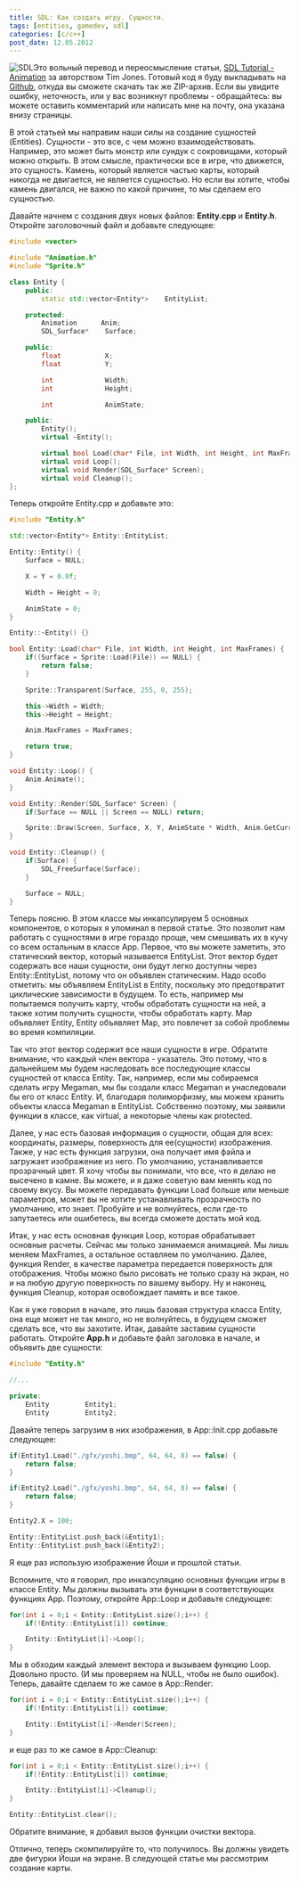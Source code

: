 ```yaml
---
title: SDL: Как создать игру. Сущности.
tags: [entities, gamedev, sdl]
categories: [c/c++]
post_date: 12.05.2012
---
```

<img class="oppic" src="http://www.charnad.com/blog/wp-content/uploads/pictures/sdl_logo.png" alt="SDL" />Это вольный перевод и переосмысление статьи, [SDL Tutorial - Animation][1] за авторством Tim Jones. Готовый код я буду выкладывать на [Github][2], откуда вы сможете скачать так же ZIP-архив. Если вы увидите ошибку, неточность, или у вас возникнут проблемы - обращайтесь: вы можете оставить комментарий или написать мне на почту, она указана внизу страницы.

В этой статьей мы направим наши силы на создание сущностей (Entities). Сущности - это все, с чем можно взаимодействовать. Например, это может быть монстр или сундук с сокровищами, который можно открыть. В этом смысле, практически все в игре, что движется, это сущность. Камень, который является частью карты, который никогда не двигается, не является сущностью. Но если вы хотите, чтобы камень двигался, не важно по какой причине, то мы сделаем его сущностью.<!--more-->

Давайте начнем с создания двух новых файлов: **Entity.cpp** и **Entity.h**. Откройте заголовочный файл и добавьте следующее:

```cpp
#include <vector>

#include "Animation.h"
#include "Sprite.h"

class Entity {
    public:
        static std::vector<Entity*>    EntityList;

    protected:
        Animation      Anim;
        SDL_Surface*    Surface;

    public:
        float           X;
        float           Y;

        int             Width;
        int             Height;

        int             AnimState;

    public:
        Entity();
        virtual ~Entity();

        virtual bool Load(char* File, int Width, int Height, int MaxFrames);
        virtual void Loop();
        virtual void Render(SDL_Surface* Screen);
        virtual void Cleanup();
};
```

Теперь откройте Entity.cpp и добавьте это:

```cpp
#include "Entity.h"

std::vector<Entity*> Entity::EntityList;

Entity::Entity() {
    Surface = NULL;

    X = Y = 0.0f;

    Width = Height = 0;

    AnimState = 0;
}

Entity::~Entity() {}

bool Entity::Load(char* File, int Width, int Height, int MaxFrames) {
    if((Surface = Sprite::Load(File)) == NULL) {
        return false;
    }

    Sprite::Transparent(Surface, 255, 0, 255);

    this->Width = Width;
    this->Height = Height;

    Anim.MaxFrames = MaxFrames;

    return true;
}

void Entity::Loop() {
    Anim.Animate();
}

void Entity::Render(SDL_Surface* Screen) {
    if(Surface == NULL || Screen == NULL) return;

    Sprite::Draw(Screen, Surface, X, Y, AnimState * Width, Anim.GetCurrentFrame() * Height, Width, Height);
}

void Entity::Cleanup() {
    if(Surface) {
        SDL_FreeSurface(Surface);
    }

    Surface = NULL;
}
```

Теперь поясню. В этом классе мы инкапсулируем 5 основных компонентов, о которых я упоминал в первой статье. Это позволит нам работать с сущностями в игре гораздо проще, чем смешивать их в кучу со всем остальным в классе App. Первое, что вы можете заметить, это статический вектор, который называется EntityList. Этот вектор будет содержать все наши сущности, они будут легко доступны через Entity::EntityList, потому что он объявлен статическим. Надо особо отметить: мы объявляем EntityList в Entity, поскольку это предотвратит циклические зависимости в будущем. То есть, например мы попытаемся получить карту, чтобы обработать сущности на ней, а также хотим получить сущности, чтобы обработать карту. Map объявляет Entity, Entity объявляет Map, это повлечет за собой проблемы во время компиляции.

Так что этот вектор содержит все наши сущности в игре. Обратите внимание, что каждый член вектора - указатель. Это потому, что в дальнейшем мы будем наследовать все последующие классы сущностей от класса Entity. Так, например, если мы собираемся сделать игру Megaman, мы бы создали класс Megaman и унаследовали бы его от класс Entity. И, благодаря полиморфизму, мы можем хранить объекты класса Megaman в EntityList. Собственно поэтому, мы заявили функции в классе, как virtual, а некоторые члены как protected. 

Далее, у нас есть базовая информация о сущности, общая для всех: координаты, размеры, поверхность для ее(сущности) изображения. Также, у нас есть функция загрузки, она получает имя файла и загружает изображение из него. По умолчанию, устанавливается прозрачный цвет. Я хочу чтобы вы понимали, что все, что я делаю не высечено в камне. Вы можете, и я даже советую вам менять код по своему вкусу. Вы можете передавать функции Load больше или меньше параметров, может вы не хотите устанавливать прозрачность по умолчанию, кто знает. Пробуйте и не волнуйтесь, если где-то запутаетесь или ошибетесь, вы всегда сможете достать мой код.

Итак, у нас есть основная функция Loop, которая обрабатывает основные расчеты. Сейчас мы только занимаемся анимацией. Мы лишь меняем  MaxFrames, а остальное оставляем по умолчанию. Далее, функция Render, в качестве параметра передается поверхность для отображения. Чтобы можно было рисовать не только сразу на экран, но и на любую другую поверхность по вашему выбору. Ну и наконец, функция Cleanup, которая освобождает память и все такое. 

Как я уже говорил в начале, это лишь базовая структура класса Entity, она еще может не так много, но не волнуйтесь, в будущем сможет сделать все, что вы захотите. Итак, давайте заставим сущности работать. Откройте **App.h** и добавьте файл заголовка в начале, и объявить две сущности:

```cpp
#include "Entity.h"

//...

private:
    Entity         Entity1;
    Entity         Entity2;
```


Давайте теперь загрузим в них изображения, в App::Init.cpp добавьте следующее:

```cpp
if(Entity1.Load("./gfx/yoshi.bmp", 64, 64, 8) == false) {
    return false;
}

if(Entity2.Load("./gfx/yoshi.bmp", 64, 64, 8) == false) {
    return false;
}

Entity2.X = 100;

Entity::EntityList.push_back(&Entity1);
Entity::EntityList.push_back(&Entity2);
```

Я еще раз использую изображение Йоши и прошлой статьи.

Вспомните, что я говорил, про инкапсуляцию основных функции игры в классе Entity. Мы должны вызывать эти функции в соответствующих функциях App. Поэтому, откройте App::Loop и добавьте следующее: 

```cpp
for(int i = 0;i < Entity::EntityList.size();i++) {
    if(!Entity::EntityList[i]) continue;

    Entity::EntityList[i]->Loop();
}
```

Мы в обходим каждый элемент вектора и вызываем функцию Loop. Довольно просто. (И мы проверяем на NULL, чтобы не было ошибок). Теперь, давайте сделаем то же самое в App::Render:

```cpp
for(int i = 0;i < Entity::EntityList.size();i++) {
    if(!Entity::EntityList[i]) continue;

    Entity::EntityList[i]->Render(Screen);
}
```

и еще раз то же самое в App::Cleanup:

```cpp
for(int i = 0;i < Entity::EntityList.size();i++) {
    if(!Entity::EntityList[i]) continue;

    Entity::EntityList[i]->Cleanup();
}

Entity::EntityList.clear();
```

Обратите внимание, я добавил вызов функции очистки вектора.

Отлично, теперь скомпилируйте то, что получилось. Вы должны увидеть две фигурки Йоши на экране. В следующей статье мы рассмотрим создание карты.

[1]: http://www.sdltutorials.com/sdl-animation
[2]: https://github.com/charnad/SDLTutorial